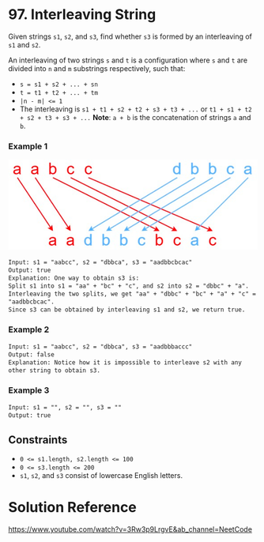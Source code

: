 # 97. Interleaving String

Given strings `s1`, `s2`, and `s3`, find whether `s3` is formed by an interleaving
of `s1` and `s2`.

An interleaving of two strings `s` and `t` is a configuration where 
`s` and `t` are divided into `n` and `m` substrings respectively, such that:

* `s = s1 + s2 + ... + sn`
* `t = t1 + t2 + ... + tm`
* `|n - m| <= 1`
* The interleaving is `s1 + t1 + s2 + t2 + s3 + t3 + ...` or `t1 + s1 + t2 + s2 + t3 + s3 + ...`
**Note**: `a + b` is the concatenation of strings `a` and `b`.

### Example 1
![Example1.png](Example1.png)
```
Input: s1 = "aabcc", s2 = "dbbca", s3 = "aadbbcbcac"
Output: true
Explanation: One way to obtain s3 is:
Split s1 into s1 = "aa" + "bc" + "c", and s2 into s2 = "dbbc" + "a".
Interleaving the two splits, we get "aa" + "dbbc" + "bc" + "a" + "c" = "aadbbcbcac".
Since s3 can be obtained by interleaving s1 and s2, we return true.
```

### Example 2
```
Input: s1 = "aabcc", s2 = "dbbca", s3 = "aadbbbaccc"
Output: false
Explanation: Notice how it is impossible to interleave s2 with any other string to obtain s3.
```

### Example 3
```
Input: s1 = "", s2 = "", s3 = ""
Output: true
```

## Constraints 
* `0 <= s1.length, s2.length <= 100`
* `0 <= s3.length <= 200`
* `s1`, `s2`, and `s3` consist of lowercase English letters.

# Solution Reference 
https://www.youtube.com/watch?v=3Rw3p9LrgvE&ab_channel=NeetCode

